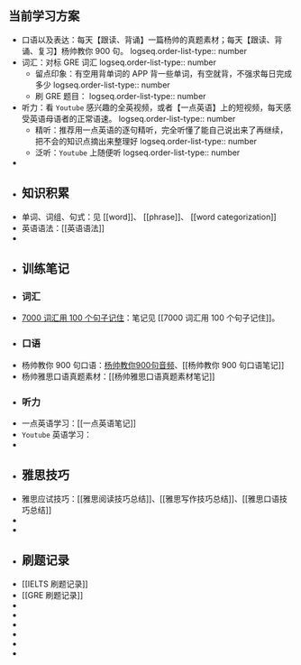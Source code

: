 ## 当前学习方案
- 口语以及表达：每天【跟读、背诵】一篇杨帅的真题素材；每天【跟读、背诵、复习】杨帅教你 900 句。
  logseq.order-list-type:: number
- 词汇：对标 GRE 词汇
  logseq.order-list-type:: number
	- 留点印象：有空用背单词的 APP 背一些单词，有空就背，不强求每日完成多少
	  logseq.order-list-type:: number
	- 刷 GRE 题目：
	  logseq.order-list-type:: number
- 听力：看 `Youtube` 感兴趣的全英视频，或者【一点英语】上的短视频，每天感受英语母语者的正常语速。
  logseq.order-list-type:: number
	- 精听：推荐用一点英语的逐句精听，完全听懂了能自己说出来了再继续，把不会的知识点摘出来整理好
	  logseq.order-list-type:: number
	- 泛听：`Youtube` 上随便听
	  logseq.order-list-type:: number
-
- ## 知识积累
- 单词、词组、句式：见 [[word]]、 [[phrase]]、 [[word categorization]]
- 英语语法：[[英语语法]]
-
- ## 训练笔记
- ### 词汇
- [7000 词汇用 100 个句子记住](https://www.123pan.com/s/plj7Vv-TA223.html)：笔记见 [[7000 词汇用 100 个句子记住]]。
- ### 口语
- 杨帅教你 900 句口语：[杨帅教你900句音频](https://app8tmuj6dd3979.h5.xiaoeknow.com/p/course/column/p_616e23d5e4b0fcb77529d511)、[[杨帅教你 900 句口语笔记]]
- 杨帅雅思口语真题素材：[[杨帅雅思口语真题素材笔记]]
- ### 听力
- 一点英语学习：[[一点英语笔记]]
- `Youtube` 英语学习：
-
- ## 雅思技巧
- 雅思应试技巧：[[雅思阅读技巧总结]]、[[雅思写作技巧总结]]、[[雅思口语技巧总结]]
-
-
- ## 刷题记录
- [[IELTS 刷题记录]]
- [[GRE 刷题记录]]
-
-
-
-
-
-